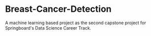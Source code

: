 # Breast-Cancer-Detection
A machine learning based project as the second capstone project for Springboard's Data Science Career Track.
